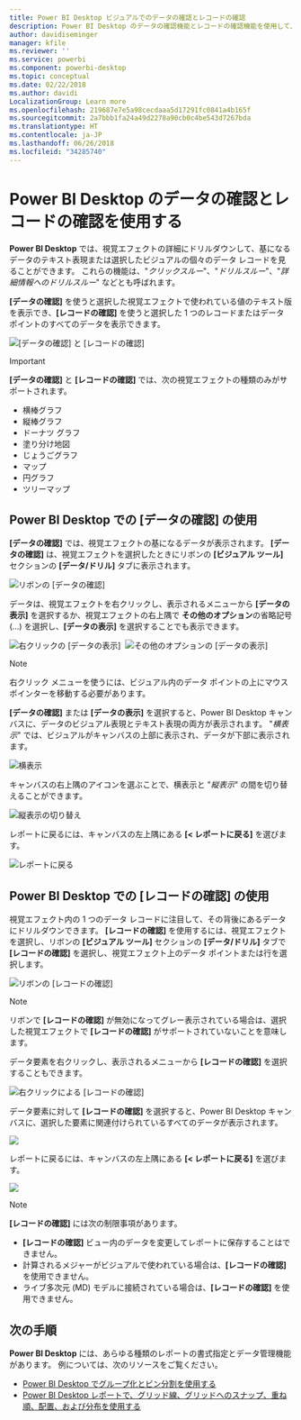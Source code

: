 ```yaml
---
title: Power BI Desktop ビジュアルでのデータの確認とレコードの確認
description: Power BI Desktop のデータの確認機能とレコードの確認機能を使用して、詳細情報にドリルダウンします
author: davidiseminger
manager: kfile
ms.reviewer: ''
ms.service: powerbi
ms.component: powerbi-desktop
ms.topic: conceptual
ms.date: 02/22/2018
ms.author: davidi
LocalizationGroup: Learn more
ms.openlocfilehash: 219687e7e5a98cecdaaa5d17291fc0841a4b165f
ms.sourcegitcommit: 2a7bbb1fa24a49d2278a90cb0c4be543d7267bda
ms.translationtype: HT
ms.contentlocale: ja-JP
ms.lasthandoff: 06/26/2018
ms.locfileid: "34285740"
---
```

# <a name="use-see-data-and-see-records-in-power-bi-desktop"></a>Power BI Desktop のデータの確認とレコードの確認を使用する
**Power BI Desktop** では、視覚エフェクトの詳細にドリルダウンして、基になるデータのテキスト表現または選択したビジュアルの個々のデータ レコードを見ることができます。 これらの機能は、"*クリックスルー*"、"*ドリルスルー*"、"*詳細情報へのドリルスルー*" などとも呼ばれます。

**[データの確認]** を使うと選択した視覚エフェクトで使われている値のテキスト版を表示でき、**[レコードの確認]** を使うと選択した 1 つのレコードまたはデータ ポイントのすべてのデータを表示できます。 

![[データの確認] と [レコードの確認]](media/desktop-see-data-see-records/see-data-record.png)

>[!IMPORTANT]
>**[データの確認]**  と **[レコードの確認]** では、次の視覚エフェクトの種類のみがサポートされます。
>  - 横棒グラフ
>  - 縦棒グラフ
>  - ドーナツ グラフ
>  - 塗り分け地図
>  - じょうごグラフ
>  - マップ
>  - 円グラフ
>  - ツリーマップ

## <a name="use-see-data-in-power-bi-desktop"></a>Power BI Desktop での [データの確認] の使用

**[データの確認]** では、視覚エフェクトの基になるデータが表示されます。 **[データの確認]** は、視覚エフェクトを選択したときにリボンの **[ビジュアル ツール]** セクションの **[データ/ドリル]** タブに表示されます。

![リボンの [データの確認]](media/desktop-see-data-see-records/see-data1.png)

データは、視覚エフェクトを右クリックし、表示されるメニューから **[データの表示]** を選択するか、視覚エフェクトの右上隅で **その他のオプション**の省略記号 (...) を選択し、**[データの表示]** を選択することでも表示できます。

![右クリックの [データの表示]](media/desktop-see-data-see-records/see-data2.png)&nbsp;&nbsp;![その他のオプションの [データの表示]](media/desktop-see-data-see-records/see-data3.png)

> [!NOTE]
> 右クリック メニューを使うには、ビジュアル内のデータ ポイントの上にマウス ポインターを移動する必要があります。

**[データの確認]** または **[データの表示]** を選択すると、Power BI Desktop キャンバスに、データのビジュアル表現とテキスト表現の両方が表示されます。 "*横表示*" では、ビジュアルがキャンバスの上部に表示され、データが下部に表示されます。 

![横表示](media/desktop-see-data-see-records/see-data4a.png)

キャンバスの右上隅のアイコンを選ぶことで、横表示と "*縦表示*" の間を切り替えることができます。

![縦表示の切り替え](media/desktop-see-data-see-records/see-data4.png)

レポートに戻るには、キャンバスの左上隅にある **[< レポートに戻る]** を選びます。

![レポートに戻る](media/desktop-see-data-see-records/see-data5.png)

## <a name="use-see-records-in-power-bi-desktop"></a>Power BI Desktop での [レコードの確認] の使用

視覚エフェクト内の 1 つのデータ レコードに注目して、その背後にあるデータにドリルダウンできます。 **[レコードの確認]** を使用するには、視覚エフェクトを選択し、リボンの **[ビジュアル ツール]** セクションの **[データ/ドリル]** タブで **[レコードの確認]** を選択し、視覚エフェクト上のデータ ポイントまたは行を選択します。 

![リボンの [レコードの確認]](media/desktop-see-data-see-records/see-record1.png)

> [!NOTE]
> リボンで **[レコードの確認]** が無効になってグレー表示されている場合は、選択した視覚エフェクトで **[レコードの確認]** がサポートされていないことを意味します。

データ要素を右クリックし、表示されるメニューから **[レコードの確認]** を選択することもできます。

![右クリックによる [レコードの確認]](media/desktop-see-data-see-records/see-record2.png)

データ要素に対して **[レコードの確認]** を選択すると、Power BI Desktop キャンバスに、選択した要素に関連付けられているすべてのデータが表示されます。 

![](media/desktop-see-data-see-records/see-record3.png)

レポートに戻るには、キャンバスの左上隅にある **[< レポートに戻る]** を選びます。

![](media/desktop-see-data-see-records/see-record4.png)

> [!NOTE]
>**[レコードの確認]** には次の制限事項があります。
> - **[レコードの確認]** ビュー内のデータを変更してレポートに保存することはできません。
> - 計算されるメジャーがビジュアルで使われている場合は、**[レコードの確認]** を使用できません。
> - ライブ多次元 (MD) モデルに接続されている場合は、**[レコードの確認]** を使用できません。

## <a name="next-steps"></a>次の手順
**Power BI Desktop** には、あらゆる種類のレポートの書式指定とデータ管理機能があります。 例については、次のリソースをご覧ください。

* [Power BI Desktop でグループ化とビン分割を使用する](desktop-grouping-and-binning.md)
* [Power BI Desktop レポートで、グリッド線、グリッドへのスナップ、重ね順、配置、および分布を使用する](desktop-gridlines-snap-to-grid.md)


